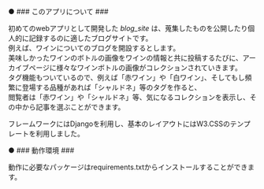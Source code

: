 ● ### このアプリについて ###

初めてのwebアプリとして開発した _blog_site_ は、蒐集したものを公開したり個人的に記録するのに適したブログサイトです。<br>
例えば、ワインについてのブログを開設するとします。<br>
美味しかったワインのボトルの画像をワインの情報と共に投稿するたびに、アーカイブページに様々なワインボトルの画像がコレクションされていきます。<br>
タグ機能もついているので、例えば「赤ワイン」や「白ワイン」、そしてもし頻繁に登場する品種があれば「シャルドネ」等のタグを作ると、<br>
閲覧者は「赤ワイン」や「シャルドネ」等、気になるコレクションを表示し、その中から記事を選ぶことができます。<br>

フレームワークにはDjangoを利用し、基本のレイアウトにはW3.CSSのテンプレートを利用しました。<br>

● ### 動作環境 ###

動作に必要なパッケージはrequirements.txtからインストールすることができます。<br>
